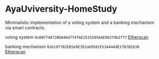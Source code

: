 # AyaUviversity-HomeStudy

Minimalistic implementation of a voting system and a banking mechanism via smart contracts.

voting system `0x06F748720DA46d7f4fbE25315956AE96379b2f77` [Etherscan](https://sepolia.etherscan.io/address/0x06f748720da46d7f4fbe25315956ae96379b2f77)

banking mechanism `0xb197782E85e9E7D2a69501Fb34444dE1f87B2b38` [Etherscan](https://sepolia.etherscan.io/address/0xb197782E85e9E7D2a69501Fb34444dE1f87B2b38)
